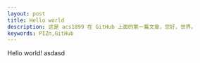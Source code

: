 ```yaml
---
layout: post
title: Hello world
description: 这是 acs1899 在 GitHub 上面的第一篇文章，您好，世界。
keywords: PIZn,GitHub
---
```



Hello world!
asdasd
